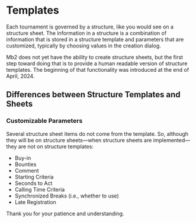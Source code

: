 # Templates

Each tournament is governed by a structure, like you would see on a
structure sheet.  The information in a structure is a combination of
information that is stored in a structure template and parameters that
are customized, typically by choosing values in the creation dialog.

Mb2 does not yet have the ability to create structure sheets, but the
first step toward doing that is to provide a human readable version of
structure templates.  The beginning of that functionality was introduced
at the end of April, 2024.

## Differences between Structure Templates and Sheets

### Customizable Parameters

Several structure sheet items do not come from the template. So,
although they will be on structure sheets&mdash;when structure sheets
are implemented&mdash;they are not on structure templates:

* Buy-in
* Bounties
* Comment 
* Starting Criteria
* Seconds to Act
* Calling Time Criteria
* Synchronized Breaks (i.e., whether to use)
* Late Registration

Thank you for your patience and understanding.
